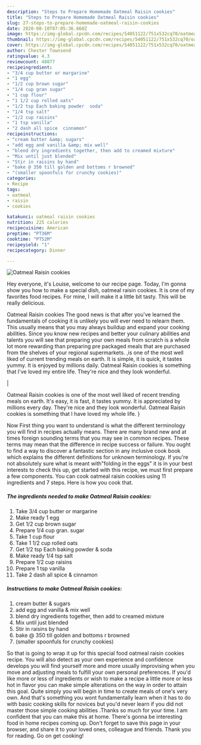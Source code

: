 ```yaml
---
description: "Steps to Prepare Homemade Oatmeal Raisin cookies"
title: "Steps to Prepare Homemade Oatmeal Raisin cookies"
slug: 27-steps-to-prepare-homemade-oatmeal-raisin-cookies
date: 2020-08-10T07:05:36.660Z
image: https://img-global.cpcdn.com/recipes/54051122/751x532cq70/oatmeal-raisin-cookies-recipe-main-photo.jpg
thumbnail: https://img-global.cpcdn.com/recipes/54051122/751x532cq70/oatmeal-raisin-cookies-recipe-main-photo.jpg
cover: https://img-global.cpcdn.com/recipes/54051122/751x532cq70/oatmeal-raisin-cookies-recipe-main-photo.jpg
author: Chester Townsend
ratingvalue: 4.3
reviewcount: 48077
recipeingredient:
- "3/4 cup butter or margarine"
- "1 egg"
- "1/2 cup brown sugar"
- "1/4 cup gran sugar"
- "1 cup flour"
- "1 1/2 cup rolled oats"
- "1/2 tsp Each baking powder  soda"
- "1/4 tsp salt"
- "1/2 cup raisins"
- "1 tsp vanilla"
- "2 dash all spice  cinnamon"
recipeinstructions:
- "cream butter &amp; sugars"
- "add egg and vanilla &amp; mix well"
- "blend dry ingredients together, then add to creamed mixture"
- "Mix until just blended"
- "Stir in raisins by hand"
- "bake @ 350 till golden and bottoms r browned"
- "(smaller spoonfuls for crunchy cookies)"
categories:
- Recipe
tags:
- oatmeal
- raisin
- cookies

katakunci: oatmeal raisin cookies 
nutrition: 225 calories
recipecuisine: American
preptime: "PT36M"
cooktime: "PT52M"
recipeyield: "1"
recipecategory: Dinner

---
```



![Oatmeal Raisin cookies](https://img-global.cpcdn.com/recipes/54051122/751x532cq70/oatmeal-raisin-cookies-recipe-main-photo.jpg)

Hey everyone, it's Louise, welcome to our recipe page. Today, I'm gonna show you how to make a special dish, oatmeal raisin cookies. It is one of my favorites food recipes. For mine, I will make it a little bit tasty. This will be really delicious.

Oatmeal Raisin cookies The good news is that after you've learned the fundamentals of cooking it is unlikely you will ever need to relearn them. This usually means that you may always buildup and expand your cooking abilities. Since you know new recipes and better your culinary abilities and talents you will see that preparing your own meals from scratch is a whole lot more rewarding than preparing pre packaged meals that are purchased from the shelves of your regional supermarkets.
,is one of the most well liked of current trending meals on earth. It is simple, it is quick, it tastes yummy. It is enjoyed by millions daily. Oatmeal Raisin cookies is something that I've loved my entire life. They're nice and they look wonderful.


|


Oatmeal Raisin cookies is one of the most well liked of recent trending meals on earth. It's easy, it is fast, it tastes yummy. It is appreciated by millions every day. They're nice and they look wonderful. Oatmeal Raisin cookies is something that I have loved my whole life.
}

Now First thing you want to understand is what the different terminology you will find in recipes actually means. There are many brand new and at times foreign sounding terms that you may see in common recipes. These terms may mean that the difference in recipe success or failure. You ought to find a way to discover a fantastic section in any inclusive cook book which explains the different definitions for unknown terminology. If you're not absolutely sure what is meant with"folding in the eggs" it is in your best interests to check this up,
get started with this recipe, we must first prepare a few components. You can cook oatmeal raisin cookies using 11 ingredients and 7 steps. Here is how you cook that.

<!--inarticleads1-->

##### The ingredients needed to make Oatmeal Raisin cookies:

1. Take 3/4 cup butter or margarine
1. Make ready 1 egg
1. Get 1/2 cup brown sugar
1. Prepare 1/4 cup gran. sugar
1. Take 1 cup flour
1. Take 1 1/2 cup rolled oats
1. Get 1/2 tsp Each baking powder &amp; soda
1. Make ready 1/4 tsp salt
1. Prepare 1/2 cup raisins
1. Prepare 1 tsp vanilla
1. Take 2 dash all spice &amp; cinnamon




<!--inarticleads2-->

##### Instructions to make Oatmeal Raisin cookies:

1. cream butter &amp; sugars
1. add egg and vanilla &amp; mix well
1. blend dry ingredients together, then add to creamed mixture
1. Mix until just blended
1. Stir in raisins by hand
1. bake @ 350 till golden and bottoms r browned
1. (smaller spoonfuls for crunchy cookies)




So that is going to wrap it up for this special food oatmeal raisin cookies recipe. You will also detect as your own experience and confidence develops you will find yourself more and more usually improvising when you move and adjusting meals to fulfill your own personal preferences. If you'd like more or less of ingredients or wish to make a recipe a little more or less hot in flavor you can make simple alterations on the way in order to attain this goal. Quite simply you will begin in time to create meals of one's very own. And that's something you wont fundamentally learn when it has to do with basic cooking skills for novices but you'd never learn if you did not master those simple cooking abilities .Thanks so much for your time. I am confident that you can make this at home. There's gonna be interesting food in home recipes coming up. Don't forget to save this page in your browser, and share it to your loved ones, colleague and friends. Thank you for reading. Go on get cooking!
